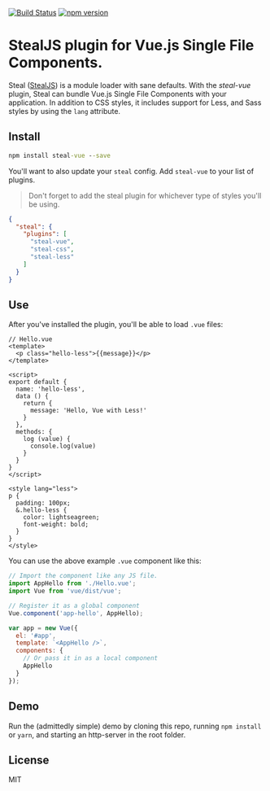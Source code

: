 [![Build Status](https://travis-ci.org/stealjs/steal-vue.svg?branch=master)](https://travis-ci.org/stealjs/steal-vue)
[![npm version](https://badge.fury.io/js/steal-vue.svg)](https://badge.fury.io/js/steal-vue)

# StealJS plugin for Vue.js Single File Components.

Steal ([StealJS](http://stealjs.com/)) is a module loader with sane defaults.  With the _steal-vue_ plugin, Steal can bundle Vue.js Single File Components with your application.  In addition to CSS styles, it includes support for Less, and Sass styles by using the `lang` attribute.

## Install

```cmd
npm install steal-vue --save
```

You'll want to also update your `steal` config.  Add `steal-vue` to your list of plugins.  

> Don't forget to add the steal plugin for whichever type of styles you'll be using.

```json
{
  "steal": {
    "plugins": [
      "steal-vue",
      "steal-css",
      "steal-less"
    ]
  }
}
```

## Use

After you've installed the plugin, you'll be able to load `.vue` files:

```vue
// Hello.vue
<template>
  <p class="hello-less">{{message}}</p>
</template>

<script>
export default {
  name: 'hello-less',
  data () {
    return {
      message: 'Hello, Vue with Less!'
    }
  },
  methods: {
    log (value) {
      console.log(value)
    }
  }
}
</script>

<style lang="less">
p {
  padding: 100px;
  &.hello-less {
    color: lightseagreen;
    font-weight: bold;
  }
}
</style>
```

You can use the above example `.vue` component like this:

```js
// Import the component like any JS file.
import AppHello from './Hello.vue';
import Vue from 'vue/dist/vue';

// Register it as a global component
Vue.component('app-hello', AppHello);

var app = new Vue({
  el: '#app',
  template: `<AppHello />`,
  components: {
    // Or pass it in as a local component
    AppHello
  }
});
```

## Demo
Run the (admittedly simple) demo by cloning this repo, running `npm install` or `yarn`, and starting an http-server in the root folder.
## License

MIT